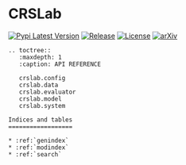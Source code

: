 # CRSLab

[![Pypi Latest Version](https://img.shields.io/pypi/v/crslab)](https://pypi.org/project/crslab)
[![Release](https://img.shields.io/github/v/release/rucaibox/crslab.svg)](https://github.com/rucaibox/crslab/releases)
[![License](https://img.shields.io/badge/License-MIT-blue.svg)](./LICENSE)
[![arXiv](https://img.shields.io/badge/arXiv-CRSLab-%23B21B1B)](https://arxiv.org/abs/2101.00939)

```eval_rst
.. toctree::
   :maxdepth: 1
   :caption: API REFERENCE

   crslab.config
   crslab.data
   crslab.evaluator
   crslab.model
   crslab.system

Indices and tables
==================

* :ref:`genindex`
* :ref:`modindex`
* :ref:`search`
```